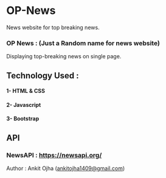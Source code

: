 # OP-News 
News website for top breaking news.
### OP News : (Just a Random name for news website)

Displaying top-breaking news on single page.

## Technology Used :
#### 1- HTML & CSS
#### 2- Javascript
#### 3- Bootstrap

## API 
### NewsAPI :  https://newsapi.org/
Author : Ankit Ojha (ankitojha1409@gmail.com)
